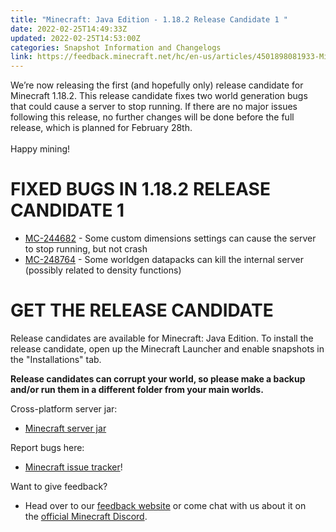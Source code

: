 ```yaml
---
title: "Minecraft: Java Edition - 1.18.2 Release Candidate 1 "
date: 2022-02-25T14:49:33Z
updated: 2022-02-25T14:53:00Z
categories: Snapshot Information and Changelogs
link: https://feedback.minecraft.net/hc/en-us/articles/4501898081933-Minecraft-Java-Edition-1-18-2-Release-Candidate-1-
---
```


We’re now releasing the first (and hopefully only) release candidate for Minecraft 1.18.2. This release candidate fixes two world generation bugs that could cause a server to stop running. If there are no major issues following this release, no further changes will be done before the full release, which is planned for February 28th.  
​  
Happy mining!

# FIXED BUGS IN 1.18.2 RELEASE CANDIDATE 1

- [MC-244682](https://bugs.mojang.com/browse/MC-244682) - Some custom dimensions settings can cause the server to stop running, but not crash
- [MC-248764](https://bugs.mojang.com/browse/MC-248764) - Some worldgen datapacks can kill the internal server (possibly related to density functions)

# GET THE RELEASE CANDIDATE

Release candidates are available for Minecraft: Java Edition. To install the release candidate, open up the Minecraft Launcher and enable snapshots in the "Installations" tab.

**Release candidates can corrupt your world, so please make a backup and/or run them in a different folder from your main worlds.**

Cross-platform server jar:

- [Minecraft server jar](https://launcher.mojang.com/v1/objects/2f52c69c90d63c024548ae5c5438ff3156ece6c2/server.jar)

Report bugs here:

- [Minecraft issue tracker](https://aka.ms/snapshotbugs?ref=blog)!

Want to give feedback?

- Head over to our [feedback website](https://aka.ms/snapshotfeedback) or come chat with us about it on the [official Minecraft Discord](https://discordapp.com/invite/minecraft).

